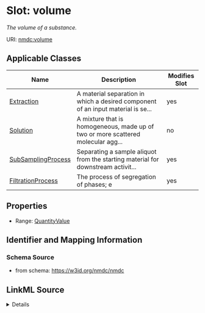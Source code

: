 # Slot: volume


_The volume of a substance._



URI: [nmdc:volume](https://w3id.org/nmdc/volume)



<!-- no inheritance hierarchy -->




## Applicable Classes

| Name | Description | Modifies Slot |
| --- | --- | --- |
[Extraction](Extraction.md) | A material separation in which a desired component of an input material is se... |  yes  |
[Solution](Solution.md) | A mixture that is homogeneous, made up of two or more scattered molecular agg... |  no  |
[SubSamplingProcess](SubSamplingProcess.md) | Separating a sample aliquot from the starting material for downstream activit... |  yes  |
[FiltrationProcess](FiltrationProcess.md) | The process of segregation of phases; e |  yes  |







## Properties

* Range: [QuantityValue](QuantityValue.md)





## Identifier and Mapping Information







### Schema Source


* from schema: https://w3id.org/nmdc/nmdc




## LinkML Source

<details>
```yaml
name: volume
description: The volume of a substance.
from_schema: https://w3id.org/nmdc/nmdc
contributors:
- ORCID:0009-0001-1555-1601
- ORCID:0000-0002-8683-0050
rank: 1000
domain: PlannedProcess
alias: volume
domain_of:
- Extraction
- Solution
- SubSamplingProcess
- FiltrationProcess
range: QuantityValue

```
</details>